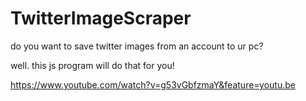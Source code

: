 # TwitterImageScraper

do you want to save twitter images from an account to ur pc?

well. this js program will do that for you!

https://www.youtube.com/watch?v=g53vGbfzmaY&feature=youtu.be
